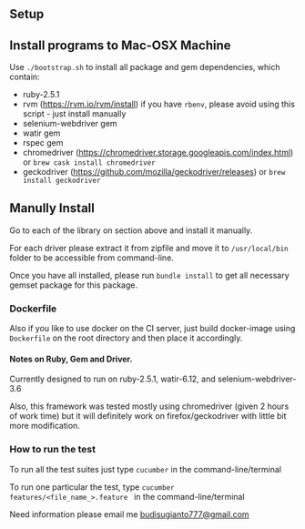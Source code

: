 #

## Setup

## Install programs to Mac-OSX Machine
Use `./bootstrap.sh` to install all package and gem dependencies, which contain:
- ruby-2.5.1
- rvm (https://rvm.io/rvm/install) if you have `rbenv`, please avoid using this script - just install manually
- selenium-webdriver gem
- watir gem
- rspec gem
- chromedriver (https://chromedriver.storage.googleapis.com/index.html) or `brew cask install chromedriver`
- geckodriver (https://github.com/mozilla/geckodriver/releases) or `brew install geckodriver`

## Manully Install
Go to each of the library on section above and install it manually.

For each driver please extract it from zipfile and move it to `/usr/local/bin` folder to be accessible from command-line.

Once you have all installed, please run `bundle install` to get all necessary gemset package for this package.

### Dockerfile
Also if you like to use docker on the CI server, just build docker-image using `Dockerfile` on the root directory and then place it accordingly.

#### Notes on Ruby, Gem and Driver.
Currently designed to run on ruby-2.5.1, watir-6.12, and selenium-webdriver-3.6

Also, this framework was tested mostly using chromedriver (given 2 hours of work time) but it will definitely work on firefox/geckodriver with little bit more modification.

### How to run the test

To run all the test suites just type `cucumber` in the command-line/terminal

To run one particular the test,  type `cucumber features/<file_name_>.feature ` in the command-line/terminal

Need information please email me budisugianto777@gmail.com
